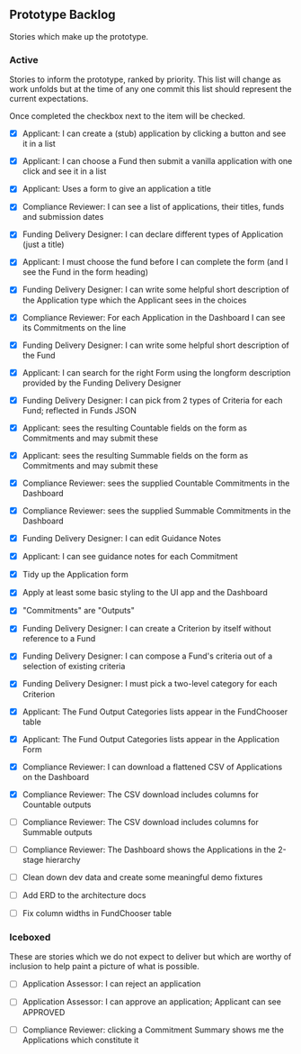 
## Prototype Backlog

Stories which make up the prototype.

### Active

Stories to inform the prototype, ranked by priority. This list will change as work unfolds but at
the time of any one commit this list should represent the current expectations.

Once completed the checkbox next to the item will be checked.

- [x] Applicant: I can create a (stub) application by clicking a button and see it in a list

- [x] Applicant: I can choose a Fund then submit a vanilla application with one click and see it in a list

- [x] Applicant: Uses a form to give an application a title

- [x] Compliance Reviewer: I can see a list of applications, their titles, funds and submission dates

- [x] Funding Delivery Designer: I can declare different types of Application (just a title)

- [x] Applicant: I must choose the fund before I can complete the form (and I see the Fund in the form heading)

- [x] Funding Delivery Designer: I can write some helpful short description of the Application type which the Applicant sees in the choices

- [x] Compliance Reviewer: For each Application in the Dashboard I can see its Commitments on the line

- [x] Funding Delivery Designer: I can write some helpful short description of the Fund

- [x] Applicant: I can search for the right Form using the longform description provided by the Funding Delivery Designer

- [x] Funding Delivery Designer: I can pick from 2 types of Criteria for each Fund; reflected in Funds JSON

- [x] Applicant: sees the resulting Countable fields on the form as Commitments and may submit these

- [x] Applicant: sees the resulting Summable fields on the form as Commitments and may submit these

- [x] Compliance Reviewer: sees the supplied Countable Commitments in the Dashboard

- [x] Compliance Reviewer: sees the supplied Summable Commitments in the Dashboard

- [x] Funding Delivery Designer: I can edit Guidance Notes

- [x] Applicant: I can see guidance notes for each Commitment

- [x] Tidy up the Application form

- [x] Apply at least some basic styling to the UI app and the Dashboard

- [x] "Commitments" are "Outputs"

- [x] Funding Delivery Designer: I can create a Criterion by itself without reference to a Fund

- [x] Funding Delivery Designer: I can compose a Fund's criteria out of a selection of existing criteria

- [x] Funding Delivery Designer: I must pick a two-level category for each Criterion

- [x] Applicant: The Fund Output Categories lists appear in the FundChooser table

- [x] Applicant: The Fund Output Categories lists appear in the Application Form

- [x] Compliance Reviewer: I can download a flattened CSV of Applications on the Dashboard

- [x] Compliance Reviewer: The CSV download includes columns for Countable outputs

- [ ] Compliance Reviewer: The CSV download includes columns for Summable outputs

- [ ] Compliance Reviewer: The Dashboard shows the Applications in the 2-stage hierarchy

- [ ] Clean down dev data and create some meaningful demo fixtures

- [ ] Add ERD to the architecture docs

- [ ] Fix column widths in FundChooser table


### Iceboxed

These are stories which we do not expect to deliver but which are worthy of inclusion to help
paint a picture of what is possible.

- [ ] Application Assessor: I can reject an application

- [ ] Application Assessor: I can approve an application; Applicant can see APPROVED

- [ ] Compliance Reviewer: clicking a Commitment Summary shows me the Applications which constitute it
